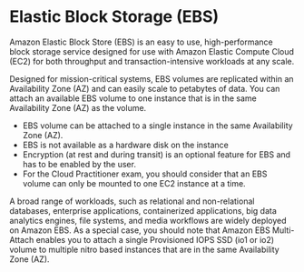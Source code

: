 # Elastic Block Storage (EBS)

Amazon Elastic Block Store (EBS) is an easy to use, high-performance block storage service designed for use with Amazon Elastic Compute Cloud (EC2) for both throughput and transaction-intensive workloads at any scale.

Designed for mission-critical systems, EBS volumes are replicated within an Availability Zone (AZ) and can easily scale to petabytes of data. You can attach an available EBS volume to one instance that is in the same Availability Zone (AZ) as the volume.

- EBS volume can be attached to a single instance in the same Availability Zone (AZ).
- EBS is not available as a hardware disk on the instance
- Encryption (at rest and during transit) is an optional feature for EBS and has to be enabled by the user.
- For the Cloud Practitioner exam, you should consider that an EBS volume can only be mounted to one EC2 instance at a time.

A broad range of workloads, such as relational and non-relational databases, enterprise applications, containerized applications, big data analytics engines, file systems, and media workflows are widely deployed on Amazon EBS. As a special case, you should note that Amazon EBS Multi-Attach enables you to attach a single Provisioned IOPS SSD (io1 or io2) volume to multiple nitro based instances that are in the same Availability Zone (AZ).

